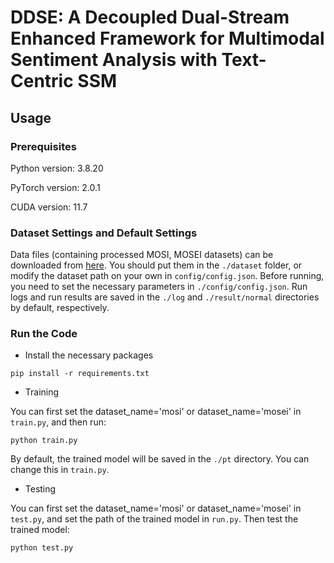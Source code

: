 # DDSE: A Decoupled Dual-Stream Enhanced Framework for Multimodal Sentiment Analysis with Text-Centric SSM

## Usage

### Prerequisites
Python version: 3.8.20

PyTorch version: 2.0.1

CUDA version: 11.7

### Dataset Settings and Default Settings
Data files (containing processed MOSI, MOSEI datasets) can be downloaded from [here](https://drive.google.com/drive/folders/1BBadVSptOe4h8TWchkhWZRLJw8YG_aEi?usp=sharing). 
You should put them in the `./dataset` folder, or modify the dataset path on your own in `config/config.json`. Before running, you need to set the necessary parameters in `./config/config.json`. Run logs and run results are saved in the `./log` and `./result/normal` directories by default, respectively.

### Run the Code
- Install the necessary packages
```
pip install -r requirements.txt
```

- Training

You can first set the dataset_name='mosi' or dataset_name='mosei' in `train.py`, and then run:
```
python train.py
```
By default, the trained model will be saved in the `./pt` directory. You can change this in `train.py`.
- Testing

You can first set the dataset_name='mosi' or dataset_name='mosei' in `test.py`, and set the path of the trained model in `run.py`. Then test the trained model:
```
python test.py
```


